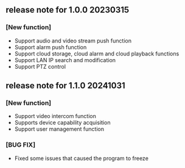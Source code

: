 
## release note for 1.0.0 20230315
### [New function]
- Support audio and video stream push function
- Support alarm push function
- Support cloud storage, cloud alarm and cloud playback functions
- Support LAN IP search and modification
- Support PTZ control

##  release note for 1.1.0 20241031
### [New function]
- Support video intercom function
- Supports device capability acquisition
- Support user management function
### [BUG FIX]
- Fixed some issues that caused the program to freeze
